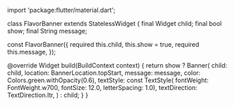 import 'package:flutter/material.dart';

class FlavorBanner extends StatelessWidget {
  final Widget child;
  final bool show;
  final String message;

  const FlavorBanner({
    required this.child,
    this.show = true,
    required this.message,
  });

  @override
  Widget build(BuildContext context) {
    return show
        ? Banner(
            child: child,
            location: BannerLocation.topStart,
            message: message,
            color: Colors.green.withOpacity(0.6),
            textStyle: const TextStyle(
                fontWeight: FontWeight.w700,
                fontSize: 12.0,
                letterSpacing: 1.0),
            textDirection: TextDirection.ltr,
          )
        : child;
  }
}
